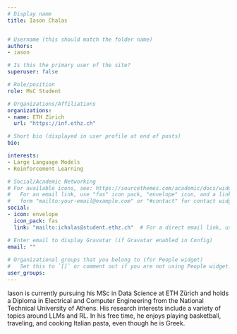 ```yaml
---
# Display name
title: Iason Chalas


# Username (this should match the folder name)
authors:
- iason

# Is this the primary user of the site?
superuser: false

# Role/position
role: MsC Student

# Organizations/Affiliations
organizations:
- name: ETH Zürich
  url: "https://inf.ethz.ch"

# Short bio (displayed in user profile at end of posts)
bio: 

interests:
- Large Language Models
- Reinforcement Learning

# Social/Academic Networking
# For available icons, see: https://sourcethemes.com/academic/docs/widgets/#icons
#   For an email link, use "fas" icon pack, "envelope" icon, and a link in the
#   form "mailto:your-email@example.com" or "#contact" for contact widget.
social:
- icon: envelope
  icon_pack: fas
  link: "mailto:ichalas@student.ethz.ch"  # For a direct email link, use "mailto:test@example.org".

# Enter email to display Gravatar (if Gravatar enabled in Config)
email: ""
  
# Organizational groups that you belong to (for People widget)
#   Set this to `[]` or comment out if you are not using People widget.  
user_groups:
---
```

Iason is currently pursuing his MSc in Data Science at ETH Zürich and holds a Diploma in Electrical and Computer Engineering from the National Technical University of Athens. His research interests include a variety of topics around LLMs and RL. In his free time, he enjoys playing basketball, traveling, and cooking Italian pasta, even though he is Greek.